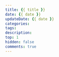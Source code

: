 ```yaml
---
title: {{ title }}
date: {{ date }}
updateDate: {{ date }}
categories: 
tags:
description:
top: 1
hidden: false
comments: true
---
```

